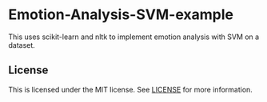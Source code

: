 # Emotion-Analysis-SVM-example

This uses scikit-learn and nltk to implement emotion analysis with SVM on a dataset.

## License

This is licensed under the MIT license. See [LICENSE](./LICENSE) for more information.
